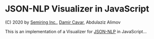 # JSON-NLP Visualizer in JavaScript

(C) 2020 by [Semiring Inc.], [Damir Cavar], Abdulaziz Alimov


This is an implementation of a Visualizer for [JSON-NLP] in JavaScript...




[Semiring Inc.]: https://semiring.com/ "Semiring Inc."
[Damir Cavar]: http://damir.cavar.me/ "Damir Cavar"
[JSON-NLP]: https://github.com/SemiringInc/JSON-NLP "JSON-NLP"
[Python]: https://www.python.org/ "Python"
[Golang]: https://golang.org/ "Go Language"
